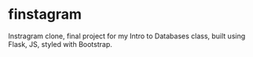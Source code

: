 # finstagram
Instragram clone, final project for my Intro to Databases class, built using Flask, JS, styled with Bootstrap.
